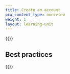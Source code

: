 ```yaml
---
title: Create an account
pcx_content_type: overview
weight: 1
layout: learning-unit
---
```


{{<render file="_create-account.md" productFolder="fundamentals">}}

## Best practices

{{<render file="_create-account-best-practices.md" productFolder="fundamentals">}}
